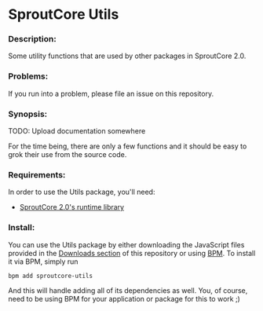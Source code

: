# SproutCore Utils

### Description:

Some utility functions that are used by other packages in SproutCore 2.0.

### Problems:

If you run into a problem, please file an issue on this repository.

### Synopsis:

TODO: Upload documentation somewhere

For the time being, there are only a few functions and it should be easy to
grok their use from the source code.

### Requirements:

In order to use the Utils package, you'll need:

  * [SproutCore 2.0's runtime library](https://github.com/sproutcore/sproutcore20)

### Install:

You can use the Utils package by either downloading the JavaScript files
provided in the [Downloads section](https://github.com/sproutcore/sproutcore-utils/archives/master)
of this repository or using [BPM](http://getbpm.org/). To install it via BPM, simply run

    bpm add sproutcore-utils

And this will handle adding all of its dependencies as well. You, of course, need to
be using BPM for your application or package for this to work ;)
